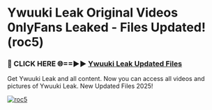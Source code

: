 # Ywuuki Leak Original Videos 0nlyFans Leaked - Files Updated! (roc5)

<h3>🔴 CLICK HERE 🌐==►► <a href="https://tinyurl.com/ehrbuxhb" rel="nofollow">Ywuuki Leak Updated Files</a></h3>

Get Ywuuki Leak and all content. Now you can access all videos and pictures of Ywuuki Leak. New Updated Files 2025!

[![roc5](https://i.imgur.com/lVYEuWS.gif)](https://tinyurl.com/ehrbuxhb)
